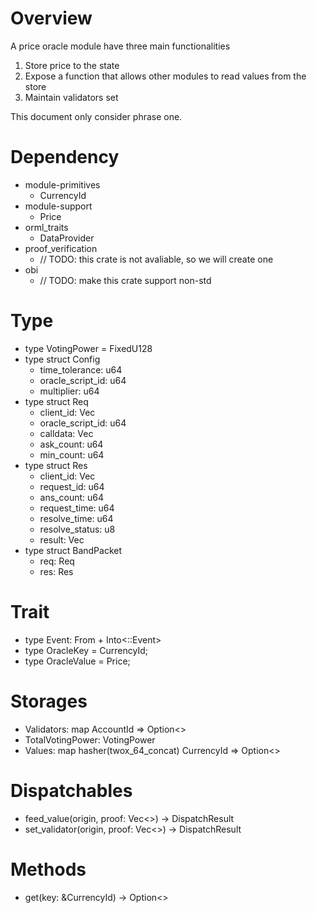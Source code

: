 # Overview

A price oracle module have three main functionalities
  1. Store price to the state
  2. Expose a function that allows other modules to read values from the store
  3. Maintain validators set

This document only consider phrase one.

# Dependency

- module-primitives
  - CurrencyId
- module-support
  - Price
- orml_traits
  - DataProvider
- proof_verification
  - // TODO: this crate is not avaliable, so we will create one
- obi
  - // TODO: make this crate support non-std

# Type

- type VotingPower = FixedU128
- type struct Config
  - time_tolerance: u64
  - oracle_script_id: u64
  - multiplier: u64
- type struct Req
	- client_id: Vec<u8>
	- oracle_script_id: u64
	- calldata: Vec<u8>
	- ask_count: u64
	- min_count: u64
- type struct Res
	- client_id: Vec<u8>
	- request_id: u64
	- ans_count: u64
	- request_time: u64
	- resolve_time: u64
	- resolve_status: u8
	- result: Vec<u8>
- type struct BandPacket
	- req: Req
	- res: Res

# Trait

- type Event: From<Event> + Into<<Self as system::Trait>::Event>
-	type OracleKey = CurrencyId;
-	type OracleValue = Price;

# Storages

- Validators: map AccountId => Option<<VotingPower>>
- TotalVotingPower: VotingPower
- Values: map hasher(twox_64_concat) CurrencyId => Option<<Res>>

# Dispatchables

- feed_value(origin, proof: Vec<<u8>>) -> DispatchResult
- set_validator(origin, proof: Vec<<u8>>) -> DispatchResult

# Methods

- get(key: &CurrencyId) -> Option<<Price>>
